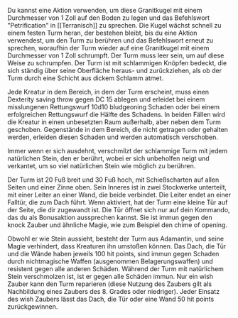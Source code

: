 
Du kannst eine Aktion verwenden, um diese Granitkugel mit einem Durchmesser von 1 Zoll auf den Boden zu legen und das Befehlswort "Petrification" in [[Terranisch]] zu sprechen. Die Kugel wächst schnell zu einem festen Turm heran, der bestehen bleibt, bis du eine Aktion verwendest, um den Turm zu berühren und das Befehlswort erneut zu sprechen, woraufhin der Turm wieder auf eine Granitkugel mit einem Durchmesser von 1 Zoll schrumpft. Der Turm muss leer sein, um auf diese Weise zu schrumpfen. Der Turm ist mit schlammigen Knöpfen bedeckt, die sich ständig über seine Oberfläche heraus- und zurückziehen, als ob der Turm durch eine Schicht aus dickem Schlamm atmet.

Jede Kreatur in dem Bereich, in dem der Turm erscheint, muss einen Dexterity saving throw gegen DC 15 ablegen und erleidet bei einem misslungenen Rettungswurf 10d10 bludgeoning Schaden oder bei einem erfolgreichen Rettungswurf die Hälfte des Schadens. In beiden Fällen wird die Kreatur in einen unbesetzten Raum außerhalb, aber neben dem Turm geschoben. Gegenstände in dem Bereich, die nicht getragen oder gehalten werden, erleiden diesen Schaden und werden automatisch verschoben.

Immer wenn er sich ausdehnt, verschmilzt der schlammige Turm mit jedem natürlichen Stein, den er berührt, wobei er sich unbeholfen neigt und verkantet, um so viel natürlichen Stein wie möglich zu berühren.

Der Turm ist 20 Fuß breit und 30 Fuß hoch, mit Schießscharten auf allen Seiten und einer Zinne oben. Sein Inneres ist in zwei Stockwerke unterteilt, mit einer Leiter an einer Wand, die beide verbindet. Die Leiter endet an einer Falltür, die zum Dach führt. Wenn aktiviert, hat der Turm eine kleine Tür auf der Seite, die dir zugewandt ist. Die Tür öffnet sich nur auf dein Kommando, das du als Bonusaktion aussprechen kannst. Sie ist immun gegen den knock Zauber und ähnliche Magie, wie zum Beispiel den chime of opening.

Obwohl er wie Stein aussieht, besteht der Turm aus Adamantin, und seine Magie verhindert, dass Kreaturen ihn umstoßen können. Das Dach, die Tür und die Wände haben jeweils 100 hit points, sind immun gegen Schaden durch nichtmagische Waffen (ausgenommen Belagerungswaffen) und resistent gegen alle anderen Schäden. Während der Turm mit natürlichem Stein verschmolzen ist, ist er gegen alle Schäden immun. Nur ein wish Zauber kann den Turm reparieren (diese Nutzung des Zaubers gilt als Nachbildung eines Zaubers des 8. Grades oder niedriger). Jeder Einsatz des wish Zaubers lässt das Dach, die Tür oder eine Wand 50 hit points zurückgewinnen.